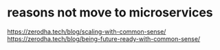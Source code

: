 # reasons not move to microservices
https://zerodha.tech/blog/scaling-with-common-sense/  
https://zerodha.tech/blog/being-future-ready-with-common-sense/